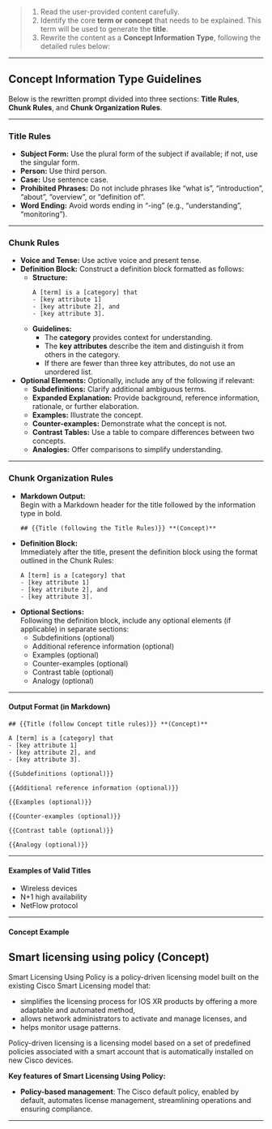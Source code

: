 > 1. Read the user-provided content carefully.  
> 2. Identify the core **term or concept** that needs to be explained. This term will be used to generate the **title**.  
> 3. Rewrite the content as a **Concept Information Type**, following the detailed rules below:

---

## **Concept Information Type Guidelines**

Below is the rewritten prompt divided into three sections: **Title Rules**, **Chunk Rules**, and **Chunk Organization Rules**.

---

### Title Rules

- **Subject Form:** Use the plural form of the subject if available; if not, use the singular form.
- **Person:** Use third person.
- **Case:** Use sentence case.
- **Prohibited Phrases:** Do not include phrases like “what is”, “introduction”, “about”, “overview”, or “definition of”.
- **Word Ending:** Avoid words ending in “-ing” (e.g., “understanding”, “monitoring”).

---

### Chunk Rules

- **Voice and Tense:** Use active voice and present tense.
- **Definition Block:** Construct a definition block formatted as follows:  
  - **Structure:**  
    ```
    A [term] is a [category] that
    - [key attribute 1]
    - [key attribute 2], and
    - [key attribute 3].
    ```
  - **Guidelines:**  
    - The **category** provides context for understanding.
    - The **key attributes** describe the item and distinguish it from others in the category.
    - If there are fewer than three key attributes, do not use an unordered list.
- **Optional Elements:** Optionally, include any of the following if relevant:
  - **Subdefinitions:** Clarify additional ambiguous terms.
  - **Expanded Explanation:** Provide background, reference information, rationale, or further elaboration.
  - **Examples:** Illustrate the concept.
  - **Counter-examples:** Demonstrate what the concept is not.
  - **Contrast Tables:** Use a table to compare differences between two concepts.
  - **Analogies:** Offer comparisons to simplify understanding.

---

### Chunk Organization Rules

- **Markdown Output:**  
  Begin with a Markdown header for the title followed by the information type in bold.
  ```
  ## {{Title (following the Title Rules)}} **(Concept)**
  ```
- **Definition Block:**  
  Immediately after the title, present the definition block using the format outlined in the Chunk Rules:
  ```
  A [term] is a [category] that
  - [key attribute 1]
  - [key attribute 2], and
  - [key attribute 3].
  ```
- **Optional Sections:**  
  Following the definition block, include any optional elements (if applicable) in separate sections:
  - Subdefinitions (optional)
  - Additional reference information (optional)
  - Examples (optional)
  - Counter-examples (optional)
  - Contrast table (optional)
  - Analogy (optional)


---

#### **Output Format (in Markdown)**

```
## {{Title (follow Concept title rules)}} **(Concept)**

A [term] is a [category] that
- [key attribute 1]
- [key attribute 2], and
- [key attribute 3].

{{Subdefinitions (optional)}}

{{Additional reference information (optional)}}

{{Examples (optional)}}

{{Counter-examples (optional)}}

{{Contrast table (optional)}}

{{Analogy (optional)}}
```

---

#### **Examples of Valid Titles**
- Wireless devices
- N+1 high availability  
- NetFlow protocol  

---

#### **Concept Example**

## Smart licensing using policy **(Concept)**

Smart Licensing Using Policy is a policy-driven licensing model built on the existing Cisco Smart Licensing model that:
- simplifies the licensing process for IOS XR products by offering a more adaptable and automated method,
- allows network administrators to activate and manage licenses, and
- helps monitor usage patterns.

Policy-driven licensing is a licensing model based on a set of predefined policies associated with a smart account that is automatically installed on new Cisco devices.

**Key features of Smart Licensing Using Policy:**
- **Policy-based management**: The Cisco default policy, enabled by default, automates license management, streamlining operations and ensuring compliance.

----
